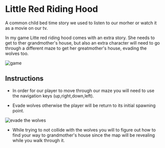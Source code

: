 # Little Red Riding Hood

A common child bed time story we used to listen to our morher or watch it as a movie
on our tv.

In my game Litte red riding hood comes with an extra story. She needs
to get to ther grandmother's house, but also an extra character will need
to go through a different maze to get her greatmother's house, evading the wolves too.

![game](https://i.ibb.co/MZVZjsC/Screen-Shot-2019-04-19-at-1-20-35-PM.png)


## Instructions

- In order for our player to move through our maze you will need to use the navigation keys
(up,right,down,left).

- Evade wolves otherwise the player will be return to its initial spawning point.

![evade the wolves](https://i.ibb.co/SB5tbWQ/image.png)

- While trying to not collide with the wolves you will to figure out how to
find your way to grandmother's house since the map will be revealing while you
walk through it.
